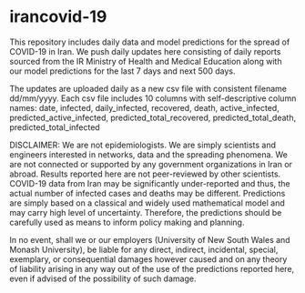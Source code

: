 # irancovid-19
This repository includes daily data and model predictions for the spread of COVID-19 in Iran. We push daily updates here consisting of daily reports sourced from the IR Ministry of Health and Medical Education along with our model predictions for the last 7 days and next 500 days.

The updates are uploaded daily as a new csv file with consistent filename dd/mm/yyyy. Each csv file includes 10 columns with self-descriptive column names: date, infected, daily_infected, recovered, death, active_infected, predicted_active_infected, predicted_total_recovered, predicted_total_death, predicted_total_infected

DISCLAIMER: We are not epidemiologists. We are simply scientists and engineers interested in networks, data and the spreading phenomena. We are not connected or supported by any government organizations in Iran or abroad. Results reported here are not peer-reviewed by other scientists. COVID-19 data from Iran may be significantly under-reported and thus, the actual number of infected cases and deaths may be different. Predictions are simply based on a classical and widely used mathematical model and may carry high level of uncertainty. Therefore, the predictions should be carefully used as means to inform policy making and planning.

In no event, shall we or our employers (University of New South Wales and Monash University), be liable for any direct, indirect, incidental, special, exemplary, or consequential damages however caused and on any theory of liability arising in any way out of the use of the predictions reported here, even if advised of the possibility of such damage.
